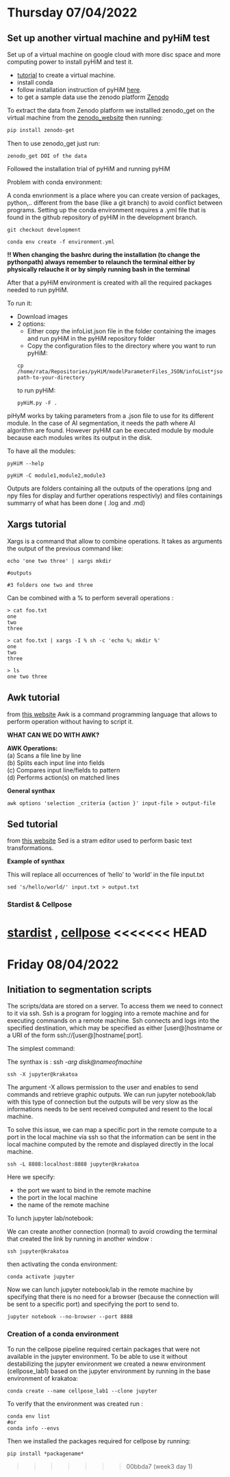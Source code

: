 # Thursday 07/04/2022
## Set up another virtual machine and pyHiM test
Set up of a virtual machine on google cloud with more disc space and more computing power to install pyHiM and test it.

- [tutorial](https://medium.com/google-cloud/set-up-anaconda-under-google-cloud-vm-on-windows-f71fc1064bd7) to create a virtual machine. 
- install conda 
- follow installation instruction of pyHiM [here](https://pyhim.readthedocs.io/en/latest/user_guide/pyhim_installation.html).
- to get a sample data use the zenodo platform [Zenodo](https://zenodo.org/record/6351755)

To extract the data from Zenodo platform we installled zenodo_get on the virtual machine from the [zenodo_website](https://zenodo.org/record/1261813#.Yk6UH7mxXJE) then running:
```python
pip install zenodo-get

 ```

Then to use zenodo_get just run:

```shell 
zenodo_get DOI of the data
```

Followed the installation trial of pyHiM and running pyHiM

Problem with conda environment: 

A conda envrionment is a place where you can create version of packages, python,.. different from the base (like a git branch) to avoid conflict between programs. 
Setting up the conda environment requires a .yml file that is found in the github repository of pyHiM in the development branch. 

```shell 
git checkout development

conda env create -f environment.yml

```

**!! When changing the bashrc during the installation (to change the pythonpath) always remember to relaunch the terminal either by physically relauche it or by simply running bash in the terminal**

After that a pyHiM environment is created with all the required packages needed to run pyHiM.

To run it: 
- Download images
- 2 options:
	- Either copy the infoList.json file in the folder containing the images and run pyHiM in the pyHiM repository folder
	- Copy the configuration files to the directory where you want to run pyHiM:
	```shell
	cp /home/rata/Repositories/pyHiM/modelParameterFiles_JSON/infoList*json path-to-your-directory
	```
	to run pyHiM: 
	```shell 
	pyHiM.py -F .
	```

piHyM works by taking parameters from a .json file to use for its different module. In the case of AI segmentation, it needs the path where AI algorithm are found. However pyHiM can be executed module by module because each modules writes its output in the disk. 

To have all the modules: 
```shell 
pyHiM --help

pyHiM -C module1,module2,module3

```

Outputs are folders containing all the outputs of the operations (png and npy files for display and further operations respectivly) and files containings summarry of what has been done ( .log and .md)

## Xargs tutorial
Xargs is a command that allow to combine operations. It takes as arguments the output of the previous command like: 


```shell
echo 'one two three' | xargs mkdir

#outputs 

#3 folders one two and three

```

Can be combined with a % to perform severall operations : 

```shell
> cat foo.txt
one
two
three

> cat foo.txt | xargs -I % sh -c 'echo %; mkdir %'
one 
two
three

> ls 
one two three
```

## Awk tutorial 
from [this website](https://www.geeksforgeeks.org/awk-command-unixlinux-examples/)
Awk is a command programming language that allows to perform operation without having to script it. 

**WHAT CAN WE DO WITH AWK?** 

**AWK Operations:**   
(a) Scans a file line by line   
(b) Splits each input line into fields   
(c) Compares input line/fields to pattern   
(d) Performs action(s) on matched lines 

**General synthax**

```shell 
awk options 'selection _criteria {action }' input-file > output-file
```

## Sed tutorial
from [this website](https://www.gnu.org/software/sed/manual/sed.html)
Sed is a stram editor used to perform basic text transformations. 

**Example of synthax** 

This will replace all occurrences of ‘hello’ to ‘world’ in the file input.txt

```shell 
sed 's/hello/world/' input.txt > output.txt
```

### Stardist & Cellpose
[stardist](https://doi.org/10.1109/WACV45572.2020.9093435) , [cellpose](https://doi.org/10.1101/2020.02.02.931238)
<<<<<<< HEAD
=======

# Friday 08/04/2022 
## Initiation to segmentation scripts
The scripts/data are stored on a server. To access them we need to connect to it via ssh. Ssh is a program for logging into a remote machine and for executing commands on a remote machine. Ssh connects and logs into the specified destination, which may be specified as either [user@]hostname or a URI of the form ssh://[user@]hostname[:port].

The simplest command: 

The synthax is : ssh -*arg* *disk@nameofmachine*

```shell
ssh -X jupyter@krakatoa     
```

The argument -X allows permission to the user and enables to send commands and retrieve graphic outputs. We can run jupyter notebook/lab with this type of connection but the outputs will be very slow as the informations needs to be sent received computed and resent to the local machine. 

To solve this issue, we can map a specific port in the remote compute to a port in the local machine via ssh so that the information can be sent in the local machine computed by the remote and displayed directly in the local machine. 

```shell 
ssh -L 8888:localhost:8888 jupyter@krakatoa
```

Here we specify:
- the port we want to bind in the remote machine 
- the port in the local machine 
- the name of the remote machine

To lunch jupyter lab/notebook: 

We can create another connection (normal) to avoid crowding the terminal that created the link by running in another window :

```shell
ssh jupyter@krakatoa
```

then activating the conda environment:

```shell
conda activate jupyter
```

Now we can lunch jupyter notebook/lab in the remote machine by specifying that there is no need for a browser (because the connection will be sent to a specific port) and specifying the port to send to. 

```shell
jupyter notebook --no-browser --port 8888
```

### Creation of a conda environment
To run the cellpose pipeline required certain packages that were not available in the jupyter environment. To be able to use it without destabilizing the jupyter environment we created a neww environment (cellpose_lab1) based on the jupyter environment by running in the base environment of krakatoa:

```shell
conda create --name cellpose_lab1 --clone jupyter
```

To verify that the environment was created run : 

```shell 
conda env list
#or
conda info --envs 
```

Then we installed the packages required for cellpose by running: 

```shell
pip install *packagename*
```

>>>>>>> 00bbda7 (week3 day 1)
